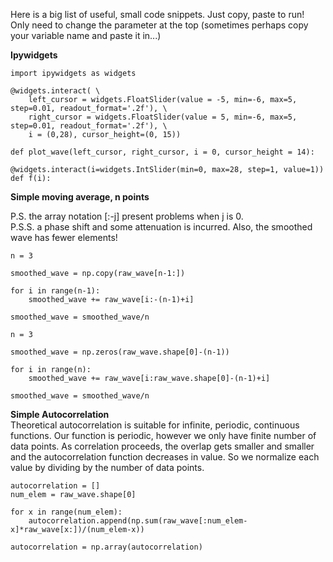 Here is a big list of useful, small code snippets. Just copy, paste to run! Only need to change the parameter at the top (sometimes perhaps copy your variable name and paste it in...)  

**Ipywidgets**
```
import ipywidgets as widgets
```
```
@widgets.interact( \
    left_cursor = widgets.FloatSlider(value = -5, min=-6, max=5, step=0.01, readout_format='.2f'), \
    right_cursor = widgets.FloatSlider(value = 5, min=-6, max=5, step=0.01, readout_format='.2f'), \
    i = (0,28), cursor_height=(0, 15))

def plot_wave(left_cursor, right_cursor, i = 0, cursor_height = 14):
```
```
@widgets.interact(i=widgets.IntSlider(min=0, max=28, step=1, value=1))
def f(i):
```

**Simple moving average, n points**

P.S. the array notation [:-j] present problems when j is 0.  
P.S.S. a phase shift and some attenuation is incurred. Also, the smoothed wave has fewer elements!  

```
n = 3

smoothed_wave = np.copy(raw_wave[n-1:])

for i in range(n-1):
    smoothed_wave += raw_wave[i:-(n-1)+i]

smoothed_wave = smoothed_wave/n
```
```
n = 3

smoothed_wave = np.zeros(raw_wave.shape[0]-(n-1))

for i in range(n):
    smoothed_wave += raw_wave[i:raw_wave.shape[0]-(n-1)+i]

smoothed_wave = smoothed_wave/n
```

**Simple Autocorrelation**  
Theoretical autocorrelation is suitable for infinite, periodic, continuous functions. Our function is periodic, however we only have finite number of data points. As correlation proceeds, the overlap gets smaller and smaller and the autocorrelation function decreases in value. So we normalize each value by dividing by the number of data points. 

```
autocorrelation = []
num_elem = raw_wave.shape[0]

for x in range(num_elem):
    autocorrelation.append(np.sum(raw_wave[:num_elem-x]*raw_wave[x:])/(num_elem-x))

autocorrelation = np.array(autocorrelation)
```
